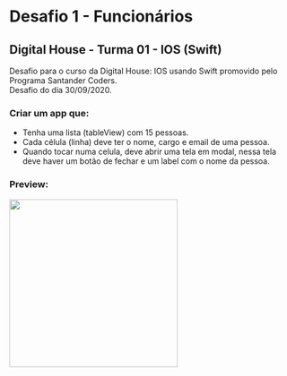 # Desafio 1 - Funcionários
## Digital House - Turma 01 - IOS (Swift)

Desafio para o curso da Digital House: IOS usando Swift promovido pelo Programa Santander Coders.<br />
Desafio do dia 30/09/2020.


### Criar um app que:
- Tenha uma lista (tableView) com 15 pessoas.
- Cada célula (linha) deve ter o nome, cargo e email de uma pessoa.
- Quando tocar numa celula, deve abrir uma tela em modal, nessa tela deve haver um botão de fechar e um label com o nome da pessoa.<br/>

### Preview: <br>
<img src="https://github.com/joorgeroberto/ExerciciosIosDigitalHouse/blob/master/Desafios_0930/0930_DesafioCollectionView_Funcionarios/appVideo.gif" width="300" />